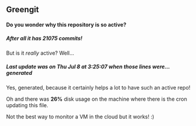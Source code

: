 ## Greengit

#### Do you wonder why this repository is so active?

##### After all it has 21075 commits!

But is it *really* active? Well...

##### Last update was on Thu Jul 8 at 3:25:07 when those lines were... generated

Yes, generated, because it certainly helps a lot to have such an active repo!

Oh and there was **26%** disk usage on the machine
where there is the cron updating this file.

Not the best way to monitor a VM in the cloud but it works! :)
